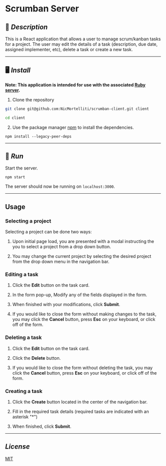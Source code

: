 # **Scrumban Server**

## 📖 **_Description_**

This is a React application that allows a user to manage scrum/kanban tasks for a project. The user may edit the details of a task (description, due date, assigned implementer, etc), delete a task or create a new task.

---

## 🖥️ **_Install_**

**Note: This application is intended for use with the associated [Ruby server](https://github.com/NicMortelliti/scrumban-server).**

1. Clone the repository

```bash
git clone git@github.com:NicMortelliti/scrumban-client.git client

cd client
```

2. Use the package manager [npm](https://www.npmjs.com/) to install the dependencies.

```properties
npm install --legacy-peer-deps
```

---

## 👟 **_Run_**

Start the server.

```properties
npm start
```

The server should now be running on `localhost:3000`.

---

## Usage

### **Selecting a project**

Selecting a project can be done two ways:

1. Upon initial page load, you are presented with a modal instructing the you to select a project from a drop down button.

2. You may change the current project by selecting the desired project from the drop down menu in the navigation bar.

### **Editing a task**

1. Click the **Edit** button on the task card.

2. In the form pop-up, Modify any of the fields displayed in the form.

3. When finished with your modifications, click **Submit**.

4. If you would like to close the form without making changes to the task, you may click the **Cancel** button, press **Esc** on your keyboard, or click off of the form.

### **Deleting a task**

1. Click the **Edit** button on the task card.

2. Click the **Delete** button.

3. If you would like to close the form without deleting the task, you may click the **Cancel** button, press **Esc** on your keyboard, or click off of the form.

### **Creating a task**

1. Click the **Create** button located in the center of the navigation bar.

2. Fill in the required task details (required tasks are indicated with an asterisk "\*")

3. When finished, click **Submit**.

---

## **_License_**

[MIT](https://choosealicense.com/licenses/mit/)
